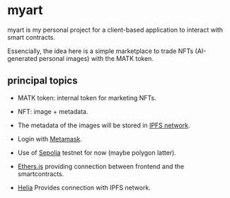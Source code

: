 # myart

myart is my personal project for a client-based application to interact with smart contracts.

Essencially, the idea here is a simple marketplace to trade NFTs (AI-generated personal images) with the MATK token.

## principal topics

* MATK token: internal token for marketing NFTs.

* NFT: image + metadata.

* The metadata of the images will be stored in [IPFS network](https://ipfs.tech/).

* Login with [Metamask](https://metamask.io/).

* Use of [Sepolia](https://sepolia.dev/) testnet for now (maybe polygon latter).

* [Ethers.js](https://docs.ethers.org/v5/) providing connection between frontend and the smartcontracts.

* [Helia](https://helia.io/) Provides connection with IPFS network.